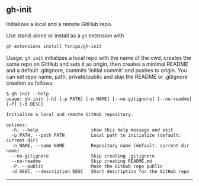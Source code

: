 ## gh-init
Initializes a local and a remote GitHub repo.

Use stand-alone or install as a `gh` extension with
```bash
gh extensions install fsncps/gh-init
```
Usage: `gh init` initializes a local repo with the name of the cwd, creates the same repo on GitHub and sets it as origin, then creates a minimal README and a default .gitignore, commits 'initial commit' and pushes to origin. You can set repo name, path, private/public and skip the README or .gitignore creation as follows:

```
$ gh init --help
usage: gh-init [-h] [-p PATH] [-n NAME] [--no-gitignore] [--no-readme] [-P] [-d DESC]

Initialize a local and remote GitHub repository.

options:
  -h, --help                    show this help message and exit
  -p PATH, --path PATH          Local path to initialize (default: current dir)
  -n NAME, --name NAME          Repository name (default: current dir name)
  --no-gitignore                Skip creating .gitignore
  --no-readme                   Skip creating README.md
  -P, --public                  Make the GitHub repo public
  -d DESC, --description DESC   Short description for the GitHub repo
```
---
